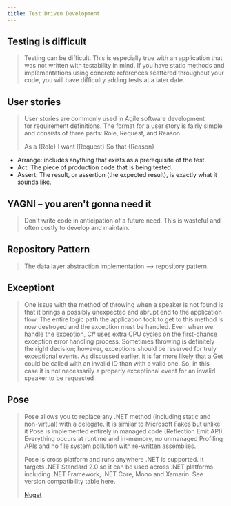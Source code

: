 ```yaml
---
title: Test Driven Development
---
```


## Testing is difficult
> Testing can be difficult. This is especially true with an application that was not written with testability in mind. If you have static methods and implementations using concrete references scattered throughout your code, you will have difficulty adding tests at a later date.

## User stories
> User stories are commonly used in Agile software development for requirement definitions. The format for a user story is fairly simple and consists of three parts: Role, Request, and Reason. 
>
> As a {Role} I want [Request} So that {Reason}
* Arrange: includes anything that exists as a prerequisite of the test.
* Act: The piece of production code that is being tested.
* Assert: The result, or assertion (the expected result), is exactly what it sounds like.

## YAGNI – you aren't gonna need it
> Don't write code in anticipation of a future need. This is wasteful and often costly to develop and maintain.

## Repository Pattern
> The data layer abstraction implementation --> repository pattern.

## Exceptiont
> One issue with the method of throwing when a speaker is not found is that it brings a possibly unexpected and abrupt end to the application flow. The entire logic path the application took to get to this method is now destroyed and the exception must be handled. Even when we handle the exception, C# uses extra CPU cycles on the first-chance exception error handling process. Sometimes throwing is definitely the right decision; however, exceptions should be reserved for truly exceptional events. As discussed earlier, it is far more likely that a Get could be called with an invalid ID than with a valid one. So, in this case it is not necessarily a properly exceptional event for an invalid speaker to be requested

## Pose
> Pose allows you to replace any .NET method (including static and non-virtual) with a delegate. It is similar to Microsoft Fakes but unlike it Pose is implemented entirely in managed code (Reflection Emit API). Everything occurs at runtime and in-memory, no unmanaged Profiling APIs and no file system pollution with re-written assemblies.
>
> Pose is cross platform and runs anywhere .NET is supported. It targets .NET Standard 2.0 so it can be used across .NET platforms including .NET Framework, .NET Core, Mono and Xamarin. See version compatibility table here.
>
> <a href="https://www.nuget.org/packages/Pose/">Nuget</a>